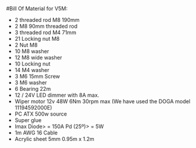 #Bill Of Material for V5M:

 * 2 threaded rod M8 190mm
 * 2 M8 90mm threaded rod
 * 3 threaded rod M4 71mm
 * 21 Locking nut M8
 * 2 Nut M8
 * 10 M8 washer
 * 12 M8 wide washer
 * 10 Locking nut
 * 14 M4 washer
 * 3 M6 15mm Screw
 * 3 M6 washer
 * 6 Bearing 22m
 * 12 / 24V LED dimmer with 8A max.
 * Wiper motor 12v 48W 6Nm 30rpm max (We have used the DOGA model 11194592000E)
 * PC ATX 500w source
 * Super glue
 * Imax Diode> = 150A Pd (25º)> = 5W
 * 1m AWG 16 Cable
 * Acrylic sheet 5mm 0.95m x 1.2m